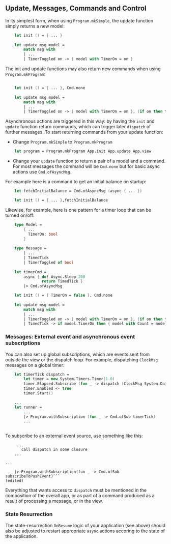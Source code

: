 Update, Messages, Commands and Control
------------

In its simplest form, when using `Program.mkSimple`, the update function simply returns a new model:
```fsharp
    let init () = { ... }
    
    let update msg model =
        match msg with
        | ...
        | TimerToggled on -> { model with TimerOn = on }
```
The init and update functions may also return new commands when using `Program.mkProgram`:
```fsharp

    let init () = { ... }, Cmd.none
    
    let update msg model =
        match msg with
        | ...
        | TimerToggled on -> { model with TimerOn = on }, (if on then timerCmd else Cmd.none)
```
Asynchronous actions are triggered in this way: by having the `init` and `update` function return commands,
which can trigger later `dispatch` of further messages. To start returning commands from your update function:

* Change `Program.mkSimple` to `Program.mkProgram`

```fsharp
    let program = Program.mkProgram App.init App.update App.view
```

* Change your `update` function to return a pair of a model and a command. For most messages the command will be `Cmd.none` but for basic async actions use `Cmd.ofAsyncMsg`.

For example here is a command to get an initial balance on startup:
```fsharp
    let fetchInitialBalance = Cmd.ofAsyncMsg (async { ... })

    let init () = { ... },fetchInitialBalance
```
Likewise, for example, here is one pattern for a timer loop that can be turned on/off:

```fsharp
    type Model = 
        { ...
          TimerOn: bool 
        }
        
    type Message = 
        | ...
        | TimedTick
        | TimerToggled of bool
        
    let timerCmd = 
        async { do! Async.Sleep 200
                return TimedTick }
        |> Cmd.ofAsyncMsg

    let init () = { TimerOn = false }, Cmd.none
    
    let update msg model =
        match msg with
        | ...
        | TimerToggled on -> { model with TimerOn = on }, (if on then timerCmd else Cmd.none)
        | TimedTick -> if model.TimerOn then { model with Count = model.Count + model.Step }, timerCmd else model, Cmd.none
```


### Messages: External event and asynchronous event subscriptions

You can also set up global subscriptions, which are events sent from outside the view or the dispatch loop. For example, dispatching `ClockMsg` messages on a global timer:
```fsharp
    let timerTick dispatch =
        let timer = new System.Timers.Timer(1.0)
        timer.Elapsed.Subscribe (fun _ -> dispatch (ClockMsg System.DateTime.Now)) |> ignore
        timer.Enabled <- true
        timer.Start()

    ...
    let runner = 
        ...
        |> Program.withSubscription (fun _ -> Cmd.ofSub timerTick)
        ...
        
```
To subscribe to an external event source, use something like this:
```let subscribeToPushEvent disptach = 
     ...
       call dispatch in some closure
    ...

...

    |> Program.withSubscription(fun _ -> Cmd.ofSub subscribeToPushEvent)```
(edited)
```

Everything that wants access to `dispatch` must be mentioned in the composition of the overall app, or as part of a command produced as a result of processing a message, or in the view.

### State Resurrection

The state-resurrection `OnResume` logic of your application (see above) should also be adjusted to restart
appropriate `async` actions accoring to the state of the application.

